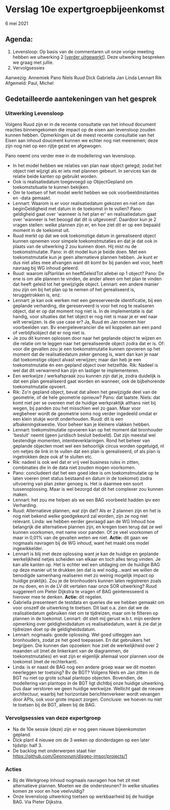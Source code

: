 # Verslag 10e expertgroepbijeenkomst
6 mei 2021

## Agenda: 
1. Levensloop: Op basis van de commentaren uit onze vorige meeting hebben we uitwerking 2 [[verder uitgewerkt](https://github.com/Geonovum/disgeo-imsor/discussions/38)]. Deze uitwerking bespreken we graag met jullie. 
2. Vervolgsessies

Aanwezig: Annemiek Pano Niels Ruud Dick Gabriella Jan Linda Lennart Rik
Afgemeld: Paul, Michel

## Gedetailleerde aantekeningen van het gesprek

### Uitwerking Levensloop
Volgens Ruud zijn er in de recente consultatie van het inhoud document reacties binnengekomen die impact op de eisen aan levensloop zouden kunnen hebben. Opmerkingen uit de meest recente consultatie van het Eisen aan inhoud doucment kunnen we echter nog niet meenemen; deze zijn nog niet op een rijtje gezet en afgewogen. 

Pano neemt ons verder mee in de modellering van levensloop.  
- In het model hebben we relaties van plan naar object gelegd; zodat het object niet wijzigt als er iets met plannen gebeurt. In services kan de relatie beide kanten op gebruikt worden.
- Ook is realisatiedatum toegevoegd op ObjectGepland om toekomstsituatie te kunnen bekijken. 
- Om te toetsen of het model werkt hebben we ook voorbeeldinstanties en -data gemaakt.
- Lennart: Waarom is er voor realisatiedatum gekozen en niet om dan beginGeldigheid met datum in de toekomst in te vullen? Pano: geldigheid gaat over 'wanneer is het plan er' en realisatiedatum gaat over 'wanneer is het beoogd dat dit is uitgevoerd'. Daardoor kun je 2 vragen stellen: welke plannen zijn er, en hoe ziet dit er op een bepaald moment in de toekomst uit. 
- Ruud merkt op dat we ook toekomstige datum in gerealiseerd object kunnen opnemen voor simpele toekomstmutaties en dat je dat ook in plaats van de uitwerking 2 zou kunnen doen. Hij mist nu de toekomstmutatie. Pano: in dit model kun je beide doen. Met een toekomstmutatie kun je geen alternatieve plannen hebben. Je kunt er dus niet alles mee afvangen want dit komt bv bij panden wel voor, heeft navraag bij WG inhoud geleerd. 
- Ruud: waarom isPlanVan en heeftGeleidTot allebei op 1 object? Pano: De ene is om alle plannen te vinden, de ander alleen om het plan te vinden dat heeft geleid tot het gewijzigde object. Lennart: een andere manier zou zijn om bij het plan op te nemen of het gerealiseerd is, teruggetrokken is, enz. 
- Lennart: je kan ook werken met een gereserveerde identificatie, bij een geplande verharding, die gereserveerd is voor het nog te realiseren object, dat er op dat moment nog niet is. In de implementatie is dat handig, voor situaties dat het object er nog niet is maar je er wel naar wilt verwijzen. Is die use case er? Ja, Ruud en Jan noemen hier voorbeelden van. Bv energieleverancier die wil koppelen aan een pand of verblijfsobject dat er nog niet is. 
- Je zou dit kunnen oplossen door naar het geplande object te wijzen en die relatie om te leggen naar het gerealiseerde object zodra dat er is. Of: voor die gevallen zou je een toekomstmutatie kunnen opvoeren op het moment dat de realisatiedatum zeker genoeg is, want dan kan je naar dat toekomstige object alvast verwijzen; maar dan heb je een toekomstmutatie én een gepland object over hetzelfde. Rik: Nadeel is wel dat dit verwarrend kan zijn en lastiger te implementeren. 
- Een werkwijze / werkafspraak zou kunnen zijn dat je, zodra duidelijk is dat een plan gerealiseerd gaat worden en wanneer, ook de bijbehorende toekomstmutatie opvoert.
- Rik: Zo'n gepland object, bevat dat alleen het gewijzigde deel van de geometrie, of de hele geometrie opnieuw? Pano: dat laatste. Niels: dat komt niet per se overeen met de huidige werkpraktijk althans niet bij wegen, bij panden zou het misschien wel zo gaan. Maar voor wegbeheer wordt de geometrie soms nog verder ingedeeld omdat er een klein stukje wordt onderhouden. Ruud: dit is een afbakeningskwestie. Voor beheer kan je kleinere vlakken hebben. 
- Lennart: toekomstmutatie opvoeren kan op het moment dat bronhouder 'besluit' neemt (geen juridisch besluit bedoeld). Dat zijn meestal wel bestendige momenten, intentieverklaringen. Rond het beheer van geplande objecten moet wel een behoorlijjk circus worden opgetuigd, nl om netjes de link in te vullen dat een plan is gerealiseerd, of als plan is ingetrokken deze ook af te sluiten etc.
- Rik: nadeel is ook wel dat er vrij veel business rules in zitten, combinaties die in de data niet zouden mogen voorkomen.
- Pano: concludeert dat het een goed idee is om toekomstmutatie op te laten voeren (met status bestaand en datum in de toekomst) zodra uitvoering van plan zeker genoeg is. Het is daarmee een soort tussenoplossing. Maar is wel bezorgd dat dit het complexer zou kunnen maken.
- Lennart: het zou me helpen als we een BAG voorbeeld hadden ipv een Verharding. 
- Ruud: Alternatieve plannen, wat zijn dat? Als er 2 plannen zijn en het is nog niet bekend welke goedgekeurd zal worden, zijn ze nog niet relevant. Linda: we hebben eerder gevraagd aan de WG Inhoud hoe belangrijk die alternatieve plannen zijn, en kregen toen terug dat ze wel kunnen voorkomen, met name voor panden. Of ze veel voorkomen of maar in 0,01% van de gevallen weten we niet. **Actie:** dit gaan we nogmaals navragen bij de WG inhoud, want het maakt ons model ingewikkelder. 
- Lennart is blij met deze oplossing want je kan de huidige en geplande werkelijkheid netjes scheiden van elkaar en toch alles terug vinden. Je kan alle kanten op. Het is echter wel een uitdaging om de huidige BAG op deze manier uit te drukken (en dat is wel nodig...want we willen de benodigde samenhang realiseren met zo weinig mogelijk impact op huidige praktijk). Zou je de bronhouders kunnen laten registreren zoals ze nu doen, en in de LV dit vertalen naar onze SOR uitwerking? Ruud suggereert om Pieter Dijkstra te vragen of BAG geinteresseerd is hierover mee te denken. **Actie:** dit regelen.
- Gabriella presenteert de testdata en queries die we hebben gemaakt om voor onszelf de uitwerking te toetsen. Dit laat o.a. zien dat we de realisatiedatum gebruiken niet om te tijdreizen, maar om te filteren op plannen in de toekomst. Lennart: dit stelt mij gerust w.b.t. mijn eerdere opmerking over geldigheidsdatum vs realisatiedatum, want ik zie dat je tijdreizen doet op de geldigheidsdatum. 
- Lennart: nogmaals: goede oplossing. Wel goed uitleggen aan bronhouders, zodat ze het goed toepassen. En dat gebruikers het begrijpen. Die kunnen dan opzoeken: hoe ziet de werkelijkheid over 2 maanden uit (met de linkerkant van de diagrammen, de toekomstmutaties) en wat zijn er eigenlijk allemaal voor plannen voor de toekomst (met de rechterkant). 
- Linda: is er naast de BAG nog een andere groep waar we dit moeten neerleggen ter toetsing? Bv de BGT? Volgens Niels en Jan zitten in de BGT nu niet op grote schaal plantopo objecten. Bovendien, de modellering van plantopo in de BGT ligt dichtbij onze huidige uitwerking. Dus daar verstoren we geen huidige werkwijze. Wellicht gaat de nieuwe architectuur, waarbij het horizontale berichtenverkeer wordt vevangen door APIs, ook voor grote impact zorgen. Conclusie: we hoeven nu niet te toetsen bij de BGT, alleen bij de BAG.

### Vervolgsessies van deze expertgroep
- Na de 10e sessie (deze) zijn er nog geen nieuwe bijeenkomsten gepland.
- Dick plant 4 nieuwe om de 3 weken op donderdagen op een later tijdstip: half 3. 
- De backlog met onderwerpen staat hier https://github.com/Geonovum/disgeo-imsor/projects/1

### Acties
- Bij de Werkgroep Inhoud nogmaals navragen hoe het zit met alternatieve plannen. Moeten we die ondersteunen? In welke situaties komen ze voor en hoe veelvuldig? 
- Onze levensloop uitwerking toetsen op werkbaarheid bij de huidige BAG. Via Pieter Dijkstra. 